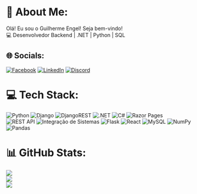 # 💫 About Me:
Olá! Eu sou o Guilherme Engel! Seja bem-vindo! <br>
💻 Desenvolvedor Backend | .NET | Python | SQL<br>

## 🌐 Socials:
[![Facebook](https://img.shields.io/badge/Facebook-%231877F2.svg?logo=Facebook&logoColor=white)](https://facebook.com/guilherme.engel.1) 
[![LinkedIn](https://img.shields.io/badge/LinkedIn-%230077B5.svg?logo=linkedin&logoColor=white)](https://linkedin.com/in/engelguidev) 
[![Discord](https://img.shields.io/badge/Discord-%237289DA.svg?logo=discord&logoColor=white)](https://discordapp.com/users/engelgui)

# 💻 Tech Stack:
![Python](https://img.shields.io/badge/python-3670A0?style=for-the-badge&logo=python&logoColor=ffdd54) 
![Django](https://img.shields.io/badge/django-%23092E20.svg?style=for-the-badge&logo=django&logoColor=white) 
![DjangoREST](https://img.shields.io/badge/DJANGO-REST-ff1709?style=for-the-badge&logo=django&logoColor=white&color=ff1709&labelColor=gray) 
![.NET](https://img.shields.io/badge/.NET-512BD4?style=for-the-badge&logo=dotnet&logoColor=white) 
![C#](https://img.shields.io/badge/C%23-239120?style=for-the-badge&logo=c-sharp&logoColor=white) 
![Razor Pages](https://img.shields.io/badge/RAZOR-PAGES-512BD4?style=for-the-badge&logo=dotnet&logoColor=white) 
![REST API](https://img.shields.io/badge/REST-API-ff6f00?style=for-the-badge&logo=api&logoColor=white)
![Integração de Sistemas](https://img.shields.io/badge/Integração%20de%20Sistemas-%23000000.svg?style=for-the-badge&logo=gear&logoColor=white)
![Flask](https://img.shields.io/badge/flask-%23000.svg?style=for-the-badge&logo=flask&logoColor=white)
![React](https://img.shields.io/badge/react-%2320232a.svg?style=for-the-badge&logo=react&logoColor=%2361DAFB) 
![MySQL](https://img.shields.io/badge/mysql-%2300f.svg?style=for-the-badge&logo=mysql&logoColor=white) 
![NumPy](https://img.shields.io/badge/numpy-%23013243.svg?style=for-the-badge&logo=numpy&logoColor=white) 
![Pandas](https://img.shields.io/badge/pandas-%23150458.svg?style=for-the-badge&logo=pandas&logoColor=white)

# 📊 GitHub Stats:
![](https://github-readme-stats.vercel.app/api?username=engelguidev&theme=radical&hide_border=false&include_all_commits=false&count_private=false)<br/>
![](https://github-readme-streak-stats.herokuapp.com/?user=engelguidev&theme=radical&hide_border=false)<br/>
![](https://github-readme-stats.vercel.app/api/top-langs/?username=engelguidev&theme=radical&hide_border=false&include_all_commits=false&count_private=false&layout=compact)

